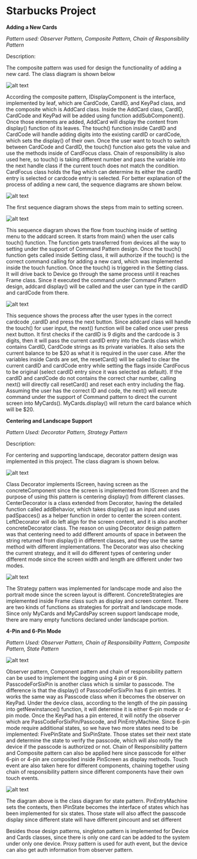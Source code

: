 # Starbucks Project

**Adding a New Cards**

*Pattern used: Observer Pattern, Composite Pattern, Chain of Responsibility Pattern*

Description:

The composite pattern was used for design the functionality of adding a new card. The class diagram is shown below

![alt text](AddCardComposite.PNG)

According the composite pattern, IDisplayComponent is the interface, implemented by leaf, which are CardCode, CardID, and KeyPad class, and the composite which is AddCard class. Inside the AddCard class, CardID, CardCode and KeyPad will be added using function addSubComponent(). Once those elements are added, AddCard will display the content from display() function of its leaves. The touch() function inside CardID and CardCode will handle adding digits into the existing cardID or cardCode, which sets the display() of their own. Once the user want to touch to switch between CardCode and CardID, the touch() function also gets the value and use the methods inside of CardFocus class. Chain of responsibility is also used here, so touch() is taking different number and pass the variable into the next handle class if the current touch does not match the condition. CardFocus class holds the flag which can determine its either the cardID entry is selected or cardcode entry is selected. 
For better explanation of the process of adding a new card, the sequence diagrams are shown below.

![alt text](AddCardSequence0.PNG)

The first sequence diagram shows the steps from main to setting screen.

![alt text](AddCardSequence1.PNG)

This sequence diagram shows the flow from touching inside of setting menu to the addcard screen. It starts from main() when the user calls touch() function. The function gets transferred from devices all the way to setting under the support of Command Pattern design. Once the touch() function gets called inside Setting class, it will authorize if the touch() is the correct command calling for adding a new card, which was implemented inside the touch function. Once the touch() is triggered in the Setting class. It will drive back to Device go through the same process until it reaches Frame class. Since it executed the command under Command Pattern design, addcard display() will be called and the user can type in the cardID and cardCode from there. 

![alt text](AddCardSequence2.PNG)

This sequence shows the process after the user types in the correct cardcode ,cardID and press the next button. Since addcard class will handle the touch() for user input, the next() function will be called once user press next button. It first checks if the cardID is 9 digits and the cardcode is 3 digits, then it will pass the current cardID entry into the Cards class which contains CardID, CardCode strings as its private variables. It also sets the current balance to be $20 as what it is required in the user case.  After the variables inside Cards are set, the resetCard() will be called to clear the current cardID and cardCode entry while setting the flags inside CardFocus to be original (select cardID entry since it was selected as default). If the cardID and cardCode do not contains the correct char number, calling next() will directly call resetCard() and reset each entry including the flag. Assuming the user has the correct ID and code, the next() will execute command under the support of Command pattern to direct the current screen into MyCards(). MyCards.display() will return the card balance which will be $20.





**Centering and Landscape Support**

*Pattern Used: Decorator Pattern, Strategy Pattern*

Description:

For centering and supporting landscape, decorator pattern design was implemented in this project. The class diagram is shown below.

![alt text](DecoratorClassDiagram.PNG)

Class Decorator implements IScreen, having screen as the concreteComponent since the screen is implemented from IScreen and the purpose of using this pattern is centering display() from different classes. CenterDecorator is a class extended from Decorator, having the detailed function called addBehavior, which takes display() as an input and uses padSpacces() as a helper function in order to center the screen content. LeftDecorator will do left align for the screen content, and it is also another concreteDecorator class. The reason on using Decorator design pattern was that centering need to add different amounts of space in between the string returned from display() in different classes, and they use the same method with different implementations. The Decorator was also checking the current strategy, and it will do different types of centering under different mode since the screen width and length are different under two modes. 

![alt text](Strategy.PNG)

The Strategy pattern was implemented for landscape mode and also the portrait mode since the screen layout is different. ConcreteStrategies are implemented inside Frame class such as display and screen content. There are two kinds of functions as strategies for portrait and landscape mode. Since only MyCards and MyCardsPay screen support landscape mode, there are many empty functions declared under landscape portion. 

**4-Pin and 6-Pin Mode**

*Pattern Used: Observer Pattern, Chain of Responsibility Pattern, Composite Pattern, State Pattern*

![alt text](PinComposite.PNG)

Observer pattern, Component pattern and chain of responsibility pattern can be used to implement the logging using 4 pin or 6 pin. PasscodeForSixPin is another class which is similar to passcode. The difference is that the display() of PasscodeForSixPin has 6 pin entries. It works the same way as Passcode class when it becomes the observer on KeyPad. Under the device class, according to the length of the pin passing into getNewinstance() function, it will determine it is either 6-pin mode or 4-pin mode. Once the KeyPad has a pin entered, it will notify the observer which are PassCodeForSixPin/Passcode, and PinEntryMachine.
Since 6-pin mode require additional states, so we have two more states need to be implemented: FivePinState and SixPinState. Those states set their next state and determine the state to verify the passcode, which will also notify the device if the passcode is authorized or not. 
Chain of Responsibility pattern and Composite pattern can also be applied here since passcode for either 6-pin or 4-pin are composited inside PinScreen as display methods. Touch event are also taken here for different components, chaining together using chain of responsibility pattern since different components have their own touch events. 

![alt text](StateMachineClassDiagram.JPG)

The diagram above is the class diagram for state pattern. PinEntryMachine sets the contexts, then IPinState becomes the interface of states which has been implemented for six states. Those state will also affect the passcode display since different state will have different pincount and set different 

Besides those design patterns, singleton pattern is implemented for Device and Cards classes, since there is only one card can be added to the system under only one device. Proxy pattern is used for auth event, but the device can also get auth information from observer pattern. 
